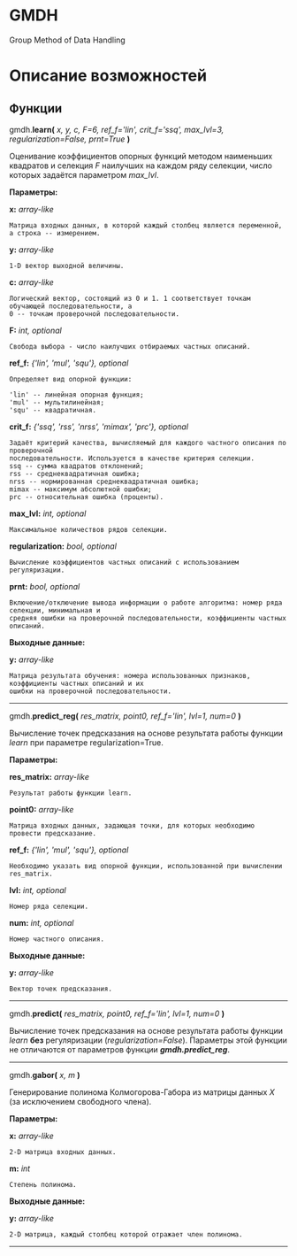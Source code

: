 # GMDH
Group Method of Data Handling

# Описание возможностей

##  Функции


gmdh.**learn(** *x, y, c, F=6, ref_f='lin', crit_f='ssq', max_lvl=3, regularization=False, prnt=True* **)**

Оценивание коэффициентов опорных функций методом наименьших квадратов и селекция *F* наилучших на каждом 
ряду селекции, число которых задаётся параметром *max_lvl*.

**Параметры:** 

**x:** *array-like*
```
Матрица входных данных, в которой каждый столбец является переменной, а строка -- измерением.   
```                
**y:** *array-like*

    1-D вектор выходной величины.
                
**c:** *array-like*

    Логический вектор, состоящий из 0 и 1. 1 соответствует точкам обучающей последовательности, а
    0 -- точкам проверочной последовательности.
                
**F:** *int, optional*

    Свобода выбора - число наилучших отбираемых частных описаний.
                
**ref_f:** *{'lin', 'mul', 'squ'}, optional*

    Определяет вид опорной функции:
    
    'lin' -- линейная опорная функция; 
    'mul' -- мультилинейная;
    'squ' -- квадратичная.
                
**crit_f:** *{'ssq', 'rss', 'nrss', 'mimax', 'prc'}, optional*

    Задаёт критерий качества, вычисляемый для каждого частного описания по проверочной 
    последовательности. Используется в качестве критерия селекции.
    ssq -- сумма квадратов отклонений;
    rss -- среднеквадратичная ошибка;
    nrss -- нормированная среднеквадратичная ошибка;
    mimax -- максимум абсолютной ошибки;
    prc -- относительная ошибка (проценты).
                
**max_lvl:** *int, optional*

    Максимальное количествов рядов селекции.
                
**regularization:** *bool, optional*

    Вычисление коэффициентов частных описаний с использованием регуляризации.
                
**prnt:** *bool, optional*

    Включение/отключение вывода информации о работе алгоритма: номер ряда селекции, минимальная и 
    средняя ошибки на проверочной последовательности, коэффициенты частных описаний.

**Выходные данные:**

**y:** *array-like*

    Матрица результата обучения: номера использованных признаков, коэффициенты частных описаний и их
    ошибки на проверочной последовательности.
    
---    

gmdh.**predict_reg(** *res_matrix, point0, ref_f='lin', lvl=1, num=0* **)**

Вычисление точек предсказания на основе результата работы функции *learn* при параметре regularization=True.

**Параметры:**

**res_matrix:** *array-like*

    Результат работы функции learn.
                
**point0:** *array-like*

    Матрица входных данных, задающая точки, для которых необходимо провести предсказание.
                
**ref_f:** *{'lin', 'mul', 'squ'}, optional*

    Необходимо указать вид опорной функции, использованной при вычислении res_matrix.
                
**lvl:** *int, optional*

    Номер ряда селекции.
                
**num:** *int, optional*

    Номер частного описания.
                
**Выходные данные:**

**y:** *array-like*

    Вектор точек предсказания.
                
---

gmdh.**predict(** *res_matrix, point0, ref_f='lin', lvl=1, num=0* **)**

Вычисление точек предсказания на основе результата работы функции *learn* **без** регуляризации (*regularization=False*). Параметры этой функции не отличаются от параметров функции ***gmdh.predict_reg***.

---

gmdh.**gabor(** *x, m* **)**

Генерирование полинома Колмогорова-Габора из матрицы данных $X$ (за исключением свободного члена).

**Параметры:**

**x:** *array-like*

    2-D матрица входных данных.
                
**m:** *int*

    Стeпень полинома.
                    
**Выходные данные:**

**y:** *array-like*

    2-D матрица, каждый столбец которой отражает член полинома.        

---
